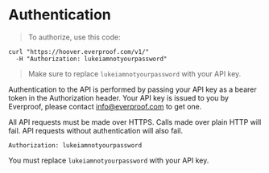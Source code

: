 # Authentication

> To authorize, use this code:

```shell
curl "https://hoover.everproof.com/v1/"
  -H "Authorization: lukeiamnotyourpassword"
```

> Make sure to replace `lukeiamnotyourpassword` with your API key.

Authentication to the API is performed by passing your API key as a bearer token in the Authorization header. Your API key is issued to you by Everproof, please contact info@everproof.com to get one. 

All API requests must be made over HTTPS. Calls made over plain HTTP will fail. API requests without authentication will also fail.

`Authorization: lukeiamnotyourpassword`

<aside class="notice">
You must replace <code>lukeiamnotyourpassword</code> with your API key.
</aside>
